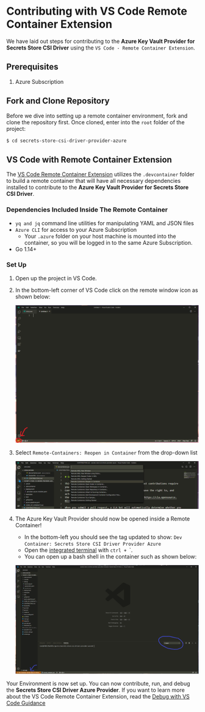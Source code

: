 # Contributing with VS Code Remote Container Extension

 We have laid out steps for contributing to the **Azure Key Vault Provider for Secrets Store CSI Driver** using the `VS Code - Remote Container Extension`.

## Prerequisites
1. Azure Subscription

## Fork and Clone Repository

Before we dive into setting up a remote container environment, fork and clone the repository first. Once cloned, enter into the `root` folder of the project:

  ```bash
  $ cd secrets-store-csi-driver-provider-azure
  ```

## VS Code with Remote Container Extension

The [VS Code Remote Container Extension](https://code.visualstudio.com/docs/remote/containers) utilizes the `.devcontainer` folder to build a remote container that will have all necessary dependencies installed to contribute to the **Azure Key Vault Provider for Secrets Store CSI Driver**.

### Dependencies Included Inside The Remote Container

- `yq and jq` command line utilities for manipulating YAML and JSON files
- `Azure CLI` for access to your Azure Subscription
  - Your `.azure` folder on your host machine is mounted into the container, so you will be logged in to the same Azure Subscription.
- Go 1.14+

### Set Up

1. Open up the project in VS Code.
2. In the bottom-left corner of VS Code click on the remote window icon as shown below:

    ![open a remote window icon](/docs/images/bottom-left.png)

3. Select `Remote-Containers: Reopen in Container` from the drop-down list

    ![Reopen in Container](/docs/images/reopen-container.png)

4. The Azure Key Vault Provider should now be opened inside a Remote Container!
    - In the bottom-left you should see the tag updated to show: `Dev Container: Secrets Store CSI Driver Provider Azure`
    - Open the [integrated terminal](https://code.visualstudio.com/docs/editor/integrated-terminal) with `ctrl + `\`.
    - You can open up a bash shell in the container such as shown below:

    ![remote dev cointainer](/docs/images/container_open.png)

Your Environment is now set up. You can now contribute, run, and debug the **Secrets Store CSI Driver Azure Provider**. If you want to learn more about the VS Code Remote Container Extension, read the [Debug with VS Code Guidance](/docs/devcontainer-debug.md)
